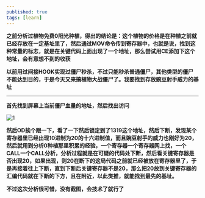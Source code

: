 ```yaml
---
published: true
tags: [learn]
---
```


**之前分析过植物免费0阳光种植，得出的结论是：这个植物的价格是在种植之前就已经存放在一定基址里了，然后通过MOV命令传到寄存器中，也就是说，找到这种常量的标志，就是在关键代码上面出现了一个地址，那么尝试用CE添加下这个地址，会有意想不到的收获**

**以前用过间接HOOK实现过僵尸秒杀，不过只能秒杀普通僵尸，其他类型的僵尸不能达到目的，于是今天又来搞植物大战僵尸了。我要找到存放豌豆射手威力的基址**

---

**首先找到屏幕上当前僵尸血量的地址，然后找出访问**

![1](http://images.cnblogs.com/cnblogs_com/slover/1202587/o_QQ%e6%8b%bc%e9%9f%b3%e6%88%aa%e5%9b%be20180717182512.png)

**然后OD挨个跟一下，看了一下然后锁定到了1319这个地址，然后下断，发现某个寄存器里已经出现10进制为20的十六进制值，而且豌豆射手的威力也刚好为20，然后就用到分析0种植那里积累的经验，一个寄存器一个寄存器网上找，一个CALL一个CALL分析，分析过程就是在可疑的代码处下断，然后看关键寄存器是否出现20，如果出现，则20在断下的这局代码之前就已经被放在寄存器里了，于是再接着往上下断，直到下断后关键寄存器不是20，那么把20放到关键寄存器的汇编代码就在下断的下方，且在附近，以此类推，就能找到最先的基址。**

**不过这次分析很可惜，没有截图，会技术了就行了**

